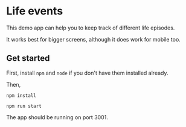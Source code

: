 # Life events

This demo app can help you to keep track of different life episodes.

It works best for bigger screens, although it does work for mobile too.


## Get started

First, install `npm` and `node` if you don't have them installed already.


Then,

`npm install`

`npm run start`


The app should be running on port 3001.

